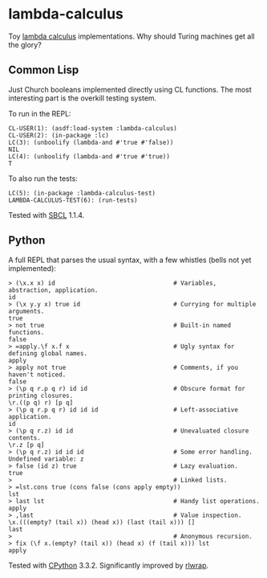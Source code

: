 # lambda-calculus

Toy [lambda calculus](https://en.wikipedia.org/wiki/Lambda_calculus) implementations. Why should Turing machines get all the glory?

## Common Lisp

Just Church booleans implemented directly using CL functions. The most interesting part is the overkill testing system.

To run in the REPL:

    CL-USER(1): (asdf:load-system :lambda-calculus)
    CL-USER(2): (in-package :lc)
    LC(3): (unboolify (lambda-and #'true #'false))
    NIL
    LC(4): (unboolify (lambda-and #'true #'true))
    T

To also run the tests:

    LC(5): (in-package :lambda-calculus-test)
    LAMBDA-CALCULUS-TEST(6): (run-tests)

Tested with [SBCL](http://www.sbcl.org/) 1.1.4.

## Python

A full REPL that parses the usual syntax, with a few whistles (bells not yet implemented):

    > (\x.x x) id                                 # Variables, abstraction, application.
    id
    > (\x y.y x) true id                          # Currying for multiple arguments.
    true
    > not true                                    # Built-in named functions.
    false
    > =apply.\f x.f x                             # Ugly syntax for defining global names.
    apply
    > apply not true                              # Comments, if you haven't noticed.
    false
    > (\p q r.p q r) id id                        # Obscure format for printing closures.
    \r.((p q) r) [p q]
    > (\p q r.p q r) id id id                     # Left-associative application.
    id
    > (\p q r.z) id id                            # Unevaluated closure contents.
    \r.z [p q]
    > (\p q r.z) id id id                         # Some error handling.
    Undefined variable: z
    > false (id z) true                           # Lazy evaluation.
    true
    >                                             # Linked lists.
    > =lst.cons true (cons false (cons apply empty))
    lst
    > last lst                                    # Handy list operations.
    apply
    > ,last                                       # Value inspection.
    \x.(((empty? (tail x)) (head x)) (last (tail x))) []
    last
    >                                             # Anonymous recursion.
    > fix (\f x.(empty? (tail x)) (head x) (f (tail x))) lst
    apply

Tested with [CPython](http://python.org/) 3.3.2. Significantly improved by [rlwrap](http://utopia.knoware.nl/~hlub/rlwrap/).
